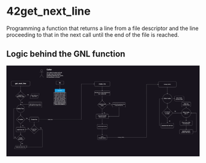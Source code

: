 # 42get_next_line

Programming a function that returns a line from a file descriptor 
and the line proceeding to that in the next call until the end of the file is reached.

## Logic behind the GNL function
![ok](https://github.com/rajh-phuyal/42get_next_line/blob/master/42_get_next_line.drawio.png)
####

